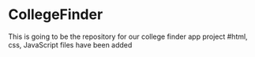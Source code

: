 # CollegeFinder
This is going to be the repository for our college finder app project
#html, css, JavaScript files have been added

